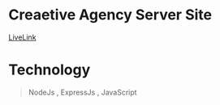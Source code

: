 # Creaetive Agency Server Site
[LiveLink](https://creative-agency-d876c.web.app/)
# Technology
> NodeJs , ExpressJs , JavaScript
